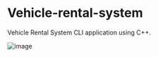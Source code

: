 # Vehicle-rental-system
Vehicle Rental System CLI application using C++.

![image](https://github.com/amandeepsirohi/Vehicle-rental-system/assets/125798090/bbe7d93d-0d85-4abd-9dd3-96f045bb62d4)

